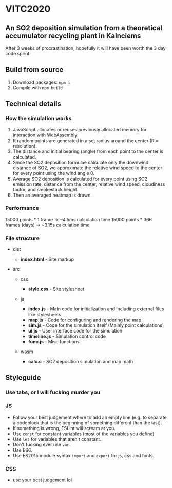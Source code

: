 # VITC2020
## An SO2 deposition simulation from a theoretical accumulator recycling plant in Kalnciems

After 3 weeks of procrastination, hopefully it will have been worth the 3 day code sprint.

## Build from source
1. Download packages: `npm i`
2. Compile with `npm build`

## Technical details

### How the simulation works

1. JavaScript allocates or reuses previously allocated memory for interaction with WebAssembly.
2. R random points are generated in a set radius around the center (R = resolution).
3. The distance and initial bearing (angle) from each point to the center is calculated.
4. Since the SO2 deposition formulae calculate only the downwind distance of SO2, we approximate the relative wind speed to the center for every point using the wind angle θ.
5. Average SO2 deposition is calculated for every point using SO2 emission rate, distance from the center, relative wind speed, cloudiness factor, and smokestack height.
6. Then an averaged heatmap is drawn.

### Performance

15000 points * 1 frame -> ~4.5ms calculation time
15000 points * 366 frames (days) -> ~3.15s calculation time

### File structure

* dist
  * **index.html** - Site markup

* src
  * css
    * **style.css** - Site stylesheet

  * js
    * **index.js** - Main code for initialization and including external files like stylesheets
    * **map.js** - Code for configuring and rendering the map
    * **sim.js** - Code for the simulation itself (Mainly point calculations)
    * **ui.js** - User interface code for the simulation
    * **timeline.js** - Simulation control code
    * **func.js** - Misc functions
  * wasm
    * **calc.c** - SO2 deposition simulation and map math

## Styleguide

### Use tabs, or I will fucking murder you

### JS
* Follow your best judgement where to add an empty line (e.g. to separate a codeblock that is the beginning of something different than the last).
* If something is wrong, ESLint will scream at you. 
* Use `const` for constant variables (most of the variables you define).
* Use `let` for variables that aren't constant.
* Don't fucking ever use `var`.
* Use ES6.
* Use ES2015 module syntax `import` and `export` for js, css and fonts.

### CSS
* use your best judgement lol
